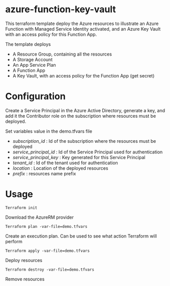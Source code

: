 # azure-function-key-vault

This terraform template deploy the Azure resources to illustrate an Azure Function with Managed Service Identity activated, and an Azure Key Vault with an access policy for this Function App.

The template deploys
* A Resource Group, containing all the resources
* A Storage Account
* An App Service Plan
* A Function App
* A Key Vault, with an access policy for the Function App (get secret)

# Configuration

Create a Service Principal in the Azure Active Directory, generate a key, and add it the Contributor role on the subscription where resources must be deployed.

Set variables value in the demo.tfvars file
* _subscription_id_ : Id of the subscription where the resources must be deployed
* _service_principal_id_ : Id of the Service Principal used for authentication
* _service_principal_key_ : Key generated for this Service Principal
* _tenant_id_ : Id of the tenant used for authentication
* _location_ : Location of the deployed resources
* _prefix_ : resources name prefix

# Usage

    Terraform init
Download the AzureRM provider

    Terraform plan -var-file=demo.tfvars
Create an execution plan. Can be used to see what action Terraform will perform

    Terraform apply -var-file=demo.tfvars
Deploy resources

    Terraform destroy -var-file=demo.tfvars
Remove resources 
